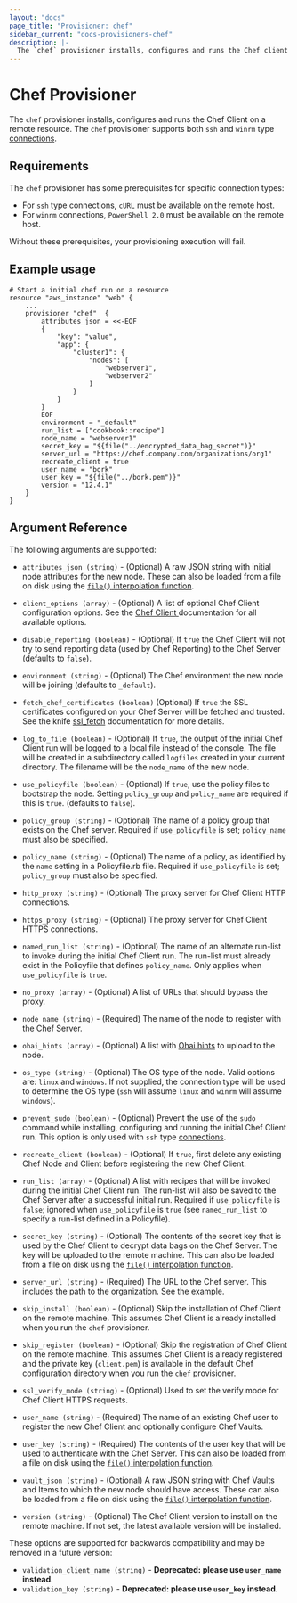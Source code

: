 ```yaml
---
layout: "docs"
page_title: "Provisioner: chef"
sidebar_current: "docs-provisioners-chef"
description: |-
  The `chef` provisioner installs, configures and runs the Chef client on a resource.
---
```


# Chef Provisioner

The `chef` provisioner installs, configures and runs the Chef Client on a remote resource. The `chef` provisioner supports both `ssh`
and `winrm` type [connections](/docs/provisioners/connection.html).

## Requirements

The `chef` provisioner has some prerequisites for specific connection types:

* For `ssh` type connections, `cURL` must be available on the remote host.
* For `winrm` connections, `PowerShell 2.0` must be available on the remote host.

Without these prerequisites, your provisioning execution will fail.

## Example usage

```
# Start a initial chef run on a resource
resource "aws_instance" "web" {
    ...
    provisioner "chef"  {
        attributes_json = <<-EOF
        {
            "key": "value",
            "app": {
                "cluster1": {
                    "nodes": [
                        "webserver1",
                        "webserver2"
                    ]
                }
            }
        }
        EOF
        environment = "_default"
        run_list = ["cookbook::recipe"]
        node_name = "webserver1"
        secret_key = "${file("../encrypted_data_bag_secret")}"
        server_url = "https://chef.company.com/organizations/org1"
        recreate_client = true
        user_name = "bork"
        user_key = "${file("../bork.pem")}"
        version = "12.4.1"
    }
}
```

## Argument Reference

The following arguments are supported:

* `attributes_json (string)` - (Optional) A raw JSON string with initial node attributes
  for the new node. These can also be loaded from a file on disk using the [`file()`
  interpolation function](/docs/configuration/interpolation.html#file_path_).

* `client_options (array)` - (Optional) A list of optional Chef Client configuration
  options. See the [Chef Client ](https://docs.chef.io/config_rb_client.html) documentation
  for all available options.

* `disable_reporting (boolean)` - (Optional) If `true` the Chef Client will not try to send
  reporting data (used by Chef Reporting) to the Chef Server (defaults to `false`).

* `environment (string)` - (Optional) The Chef environment the new node will be joining
  (defaults to `_default`).

* `fetch_chef_certificates (boolean)` (Optional) If `true` the SSL certificates configured
  on your Chef Server will be fetched and trusted. See the knife [ssl_fetch](https://docs.chef.io/knife_ssl_fetch.html)
  documentation for more details.

* `log_to_file (boolean)` - (Optional) If `true`, the output of the initial Chef Client run
  will be logged to a local file instead of the console. The file will be created in a
  subdirectory called `logfiles` created in your current directory. The filename will be
  the `node_name` of the new node.

* `use_policyfile (boolean)` - (Optional) If `true`, use the policy files to bootstrap the
  node. Setting `policy_group` and `policy_name` are required if this is `true`. (defaults to
  `false`).

* `policy_group (string)` - (Optional) The name of a policy group that exists on the Chef
  server. Required if `use_policyfile` is set; `policy_name` must also be specified.

* `policy_name (string)` - (Optional) The name of a policy, as identified by the `name`
  setting in a Policyfile.rb file. Required if `use_policyfile` is set; `policy_group`
  must also be specified.

* `http_proxy (string)` - (Optional) The proxy server for Chef Client HTTP connections.

* `https_proxy (string)` - (Optional) The proxy server for Chef Client HTTPS connections.

* `named_run_list (string)` - (Optional) The name of an alternate run-list to invoke during the
  initial Chef Client run. The run-list must already exist in the Policyfile that defines
  `policy_name`. Only applies when `use_policyfile` is `true`.

* `no_proxy (array)` - (Optional) A list of URLs that should bypass the proxy.

* `node_name (string)` - (Required) The name of the node to register with the Chef Server.

* `ohai_hints (array)` - (Optional) A list with
  [Ohai hints](https://docs.chef.io/ohai.html#hints) to upload to the node.

* `os_type (string)` - (Optional) The OS type of the node. Valid options are: `linux` and
  `windows`. If not supplied, the connection type will be used to determine the OS type (`ssh`
  will assume `linux` and `winrm` will assume `windows`).

* `prevent_sudo (boolean)` - (Optional) Prevent the use of the `sudo` command while installing, configuring
  and running the initial Chef Client run. This option is only used with `ssh` type
  [connections](/docs/provisioners/connection.html).

* `recreate_client (boolean)` - (Optional) If `true`, first delete any existing Chef Node and
  Client before registering the new Chef Client.

* `run_list (array)` - (Optional) A list with recipes that will be invoked during the initial
  Chef Client run. The run-list will also be saved to the Chef Server after a successful
  initial run. Required if `use_policyfile` is `false`; ignored when `use_policyfile` is `true`
  (see `named_run_list` to specify a run-list defined in a Policyfile).

* `secret_key (string)` - (Optional) The contents of the secret key that is used
  by the Chef Client to decrypt data bags on the Chef Server. The key will be uploaded to the remote
  machine. This can also be loaded from a file on disk using the [`file()` interpolation
  function](/docs/configuration/interpolation.html#file_path_).

* `server_url (string)` - (Required) The URL to the Chef server. This includes the path to
  the organization. See the example.

* `skip_install (boolean)` - (Optional) Skip the installation of Chef Client on the remote
  machine. This assumes Chef Client is already installed when you run the `chef`
  provisioner.

* `skip_register (boolean)` - (Optional) Skip the registration of Chef Client on the remote
  machine. This assumes Chef Client is already registered and the private key (`client.pem`)
  is available in the default Chef configuration directory when you run the `chef`
  provisioner.

* `ssl_verify_mode (string)` - (Optional) Used to set the verify mode for Chef Client HTTPS
  requests.

* `user_name (string)` - (Required) The name of an existing Chef user to register
  the new Chef Client and optionally configure Chef Vaults.

* `user_key (string)` - (Required) The contents of the user key that will be used to
  authenticate with the Chef Server. This can also be loaded from a file on disk using the [`file()`
  interpolation function](/docs/configuration/interpolation.html#file_path_).

* `vault_json (string)` - (Optional) A raw JSON string with Chef Vaults and Items to which the new node
  should have access. These can also be loaded from a file on disk using the
  [`file()` interpolation function](/docs/configuration/interpolation.html#file_path_).

* `version (string)` - (Optional) The Chef Client version to install on the remote machine.
  If not set, the latest available version will be installed.

These options are supported for backwards compatibility and may be removed in a
future version:

* `validation_client_name (string)` - __Deprecated: please use `user_name` instead__.
* `validation_key (string)` - __Deprecated: please use `user_key` instead__.
